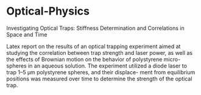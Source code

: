 # Optical-Physics
Investigating Optical Traps: Stiffness Determination and Correlations in Space and Time

Latex report on the results of an optical trapping experiment aimed at studying the correlation 
between trap strength and laser power, as well as the effects of Brownian motion on the behavior of 
polystyrene micro-spheres in an aqueous solution. The experiment utilized a diode laser to trap 1–5 μm polystyrene spheres, 
and their displace- ment from equilibrium positions was measured over time to determine the strength of the optical trap.
